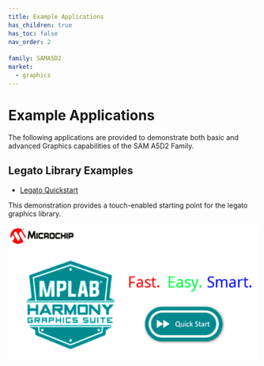 ```yaml
---
title: Example Applications
has_children: true
has_toc: false
nav_order: 2

family: SAMA5D2
market:
  - graphics
---
```


# Example Applications

The following applications are provided to demonstrate both basic and advanced Graphics capabilities of the SAM A5D2 Family.

## Legato Library Examples 

* [Legato Quickstart](./legato_quickstart/readme.md)

This demonstration provides a touch-enabled starting point for the legato graphics library.

![](./../docs/html/legato_quickstart.png)
